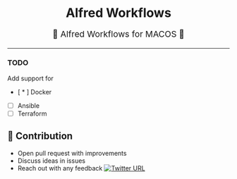 <h1 align="center">
    Alfred Workflows
</h1>
<p align="center" style="font-size: 1.2rem;">  Alfred Workflows for  MACOS  </p>

<hr />

### TODO

Add support for

- [ * ] Docker 
- [ ] Ansible
- [ ] Terraform 

## 👬 Contribution

- Open pull request with improvements
- Discuss ideas in issues
- Reach out with any feedback [![Twitter URL](https://img.shields.io/twitter/url/https/twitter.com/anmol_nagpal.svg?style=social&label=Follow%20%40anmol_nagpal)](https://twitter.com/anmol_nagpal)
